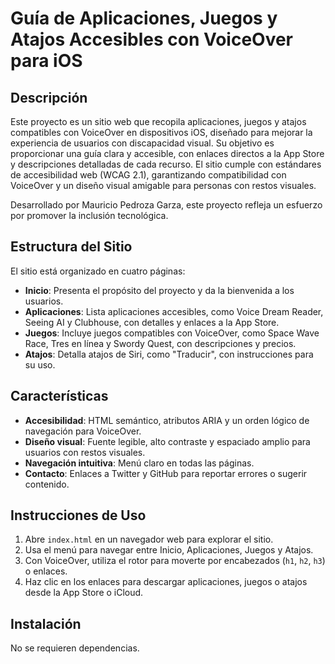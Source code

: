 # Guía de Aplicaciones, Juegos y Atajos Accesibles con VoiceOver para iOS

## Descripción
Este proyecto es un sitio web que recopila aplicaciones, juegos y atajos compatibles con VoiceOver en dispositivos iOS, diseñado para mejorar la experiencia de usuarios con discapacidad visual. Su objetivo es proporcionar una guía clara y accesible, con enlaces directos a la App Store y descripciones detalladas de cada recurso. El sitio cumple con estándares de accesibilidad web (WCAG 2.1), garantizando compatibilidad con VoiceOver y un diseño visual amigable para personas con restos visuales.

Desarrollado por Mauricio Pedroza Garza, este proyecto refleja un esfuerzo por promover la inclusión tecnológica.

## Estructura del Sitio
El sitio está organizado en cuatro páginas:
- **Inicio**: Presenta el propósito del proyecto y da la bienvenida a los usuarios.
- **Aplicaciones**: Lista aplicaciones accesibles, como Voice Dream Reader, Seeing AI y Clubhouse, con detalles y enlaces a la App Store.
- **Juegos**: Incluye juegos compatibles con VoiceOver, como Space Wave Race, Tres en línea y Swordy Quest, con descripciones y precios.
- **Atajos**: Detalla atajos de Siri, como "Traducir", con instrucciones para su uso.

## Características
- **Accesibilidad**: HTML semántico, atributos ARIA y un orden lógico de navegación para VoiceOver.
- **Diseño visual**: Fuente legible, alto contraste y espaciado amplio para usuarios con restos visuales.
- **Navegación intuitiva**: Menú claro en todas las páginas.
- **Contacto**: Enlaces a Twitter y GitHub para reportar errores o sugerir contenido.

## Instrucciones de Uso
1. Abre `index.html` en un navegador web para explorar el sitio.
2. Usa el menú para navegar entre Inicio, Aplicaciones, Juegos y Atajos.
3. Con VoiceOver, utiliza el rotor para moverte por encabezados (`h1`, `h2`, `h3`) o enlaces.
4. Haz clic en los enlaces para descargar aplicaciones, juegos o atajos desde la App Store o iCloud.

## Instalación
No se requieren dependencias. 